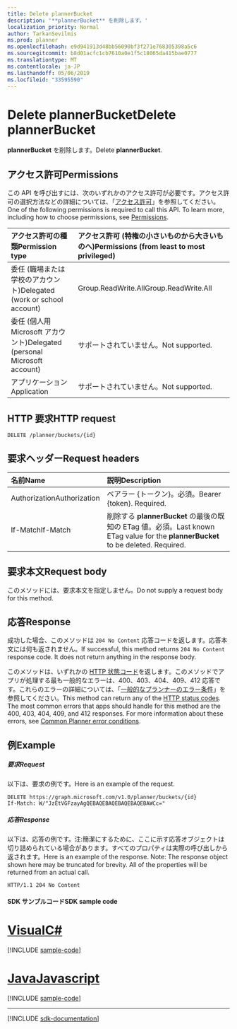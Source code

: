 ```yaml
---
title: Delete plannerBucket
description: '**plannerBucket** を削除します。'
localization_priority: Normal
author: TarkanSevilmis
ms.prod: planner
ms.openlocfilehash: e9d941913d48bb56090bf3f271e768305398a5c6
ms.sourcegitcommit: b8d01acfc1cb7610a0e1f5c18065da415bae0777
ms.translationtype: MT
ms.contentlocale: ja-JP
ms.lasthandoff: 05/06/2019
ms.locfileid: "33595590"
---
```

# <a name="delete-plannerbucket"></a><span data-ttu-id="21698-103">Delete plannerBucket</span><span class="sxs-lookup"><span data-stu-id="21698-103">Delete plannerBucket</span></span>

<span data-ttu-id="21698-104">**plannerBucket** を削除します。</span><span class="sxs-lookup"><span data-stu-id="21698-104">Delete **plannerBucket**.</span></span>
## <a name="permissions"></a><span data-ttu-id="21698-105">アクセス許可</span><span class="sxs-lookup"><span data-stu-id="21698-105">Permissions</span></span>
<span data-ttu-id="21698-p101">この API を呼び出すには、次のいずれかのアクセス許可が必要です。アクセス許可の選択方法などの詳細については、「[アクセス許可](/graph/permissions-reference)」を参照してください。</span><span class="sxs-lookup"><span data-stu-id="21698-p101">One of the following permissions is required to call this API. To learn more, including how to choose permissions, see [Permissions](/graph/permissions-reference).</span></span>

|<span data-ttu-id="21698-108">アクセス許可の種類</span><span class="sxs-lookup"><span data-stu-id="21698-108">Permission type</span></span>      | <span data-ttu-id="21698-109">アクセス許可 (特権の小さいものから大きいものへ)</span><span class="sxs-lookup"><span data-stu-id="21698-109">Permissions (from least to most privileged)</span></span>              |
|:--------------------|:---------------------------------------------------------|
|<span data-ttu-id="21698-110">委任 (職場または学校のアカウント)</span><span class="sxs-lookup"><span data-stu-id="21698-110">Delegated (work or school account)</span></span> | <span data-ttu-id="21698-111">Group.ReadWrite.All</span><span class="sxs-lookup"><span data-stu-id="21698-111">Group.ReadWrite.All</span></span>    |
|<span data-ttu-id="21698-112">委任 (個人用 Microsoft アカウント)</span><span class="sxs-lookup"><span data-stu-id="21698-112">Delegated (personal Microsoft account)</span></span> | <span data-ttu-id="21698-113">サポートされていません。</span><span class="sxs-lookup"><span data-stu-id="21698-113">Not supported.</span></span>    |
|<span data-ttu-id="21698-114">アプリケーション</span><span class="sxs-lookup"><span data-stu-id="21698-114">Application</span></span> | <span data-ttu-id="21698-115">サポートされていません。</span><span class="sxs-lookup"><span data-stu-id="21698-115">Not supported.</span></span> |

## <a name="http-request"></a><span data-ttu-id="21698-116">HTTP 要求</span><span class="sxs-lookup"><span data-stu-id="21698-116">HTTP request</span></span>
<!-- { "blockType": "ignored" } -->
```http
DELETE /planner/buckets/{id}
```
## <a name="request-headers"></a><span data-ttu-id="21698-117">要求ヘッダー</span><span class="sxs-lookup"><span data-stu-id="21698-117">Request headers</span></span>
| <span data-ttu-id="21698-118">名前</span><span class="sxs-lookup"><span data-stu-id="21698-118">Name</span></span>       | <span data-ttu-id="21698-119">説明</span><span class="sxs-lookup"><span data-stu-id="21698-119">Description</span></span>|
|:---------------|:----------|
| <span data-ttu-id="21698-120">Authorization</span><span class="sxs-lookup"><span data-stu-id="21698-120">Authorization</span></span>  | <span data-ttu-id="21698-p102">ベアラー {トークン}。必須。</span><span class="sxs-lookup"><span data-stu-id="21698-p102">Bearer {token}. Required.</span></span> |
| <span data-ttu-id="21698-123">If-Match</span><span class="sxs-lookup"><span data-stu-id="21698-123">If-Match</span></span>  | <span data-ttu-id="21698-p103">削除する **plannerBucket** の最後の既知の ETag 値。必須。</span><span class="sxs-lookup"><span data-stu-id="21698-p103">Last known ETag value for the **plannerBucket** to be deleted. Required.</span></span>|

## <a name="request-body"></a><span data-ttu-id="21698-126">要求本文</span><span class="sxs-lookup"><span data-stu-id="21698-126">Request body</span></span>
<span data-ttu-id="21698-127">このメソッドには、要求本文を指定しません。</span><span class="sxs-lookup"><span data-stu-id="21698-127">Do not supply a request body for this method.</span></span>

## <a name="response"></a><span data-ttu-id="21698-128">応答</span><span class="sxs-lookup"><span data-stu-id="21698-128">Response</span></span>

<span data-ttu-id="21698-p104">成功した場合、このメソッドは `204 No Content` 応答コードを返します。応答本文には何も返されません。</span><span class="sxs-lookup"><span data-stu-id="21698-p104">If successful, this method returns `204 No Content` response code. It does not return anything in the response body.</span></span>

<span data-ttu-id="21698-p105">このメソッドは、いずれかの [HTTP 状態コード](/graph/errors)を返します。このメソッドでアプリが処理する最も一般的なエラーは、400、403、404、409、412 応答です。これらのエラーの詳細については、「[一般的なプランナーのエラー条件](../resources/planner-overview.md#common-planner-error-conditions)」を参照してください。</span><span class="sxs-lookup"><span data-stu-id="21698-p105">This method can return any of the [HTTP status codes](/graph/errors). The most common errors that apps should handle for this method are the 400, 403, 404, 409, and 412 responses. For more information about these errors, see [Common Planner error conditions](../resources/planner-overview.md#common-planner-error-conditions).</span></span>

## <a name="example"></a><span data-ttu-id="21698-134">例</span><span class="sxs-lookup"><span data-stu-id="21698-134">Example</span></span>
##### <a name="request"></a><span data-ttu-id="21698-135">要求</span><span class="sxs-lookup"><span data-stu-id="21698-135">Request</span></span>
<span data-ttu-id="21698-136">以下は、要求の例です。</span><span class="sxs-lookup"><span data-stu-id="21698-136">Here is an example of the request.</span></span>
<!-- {
  "blockType": "request",
  "name": "delete_plannerbucket"
}-->
```http
DELETE https://graph.microsoft.com/v1.0/planner/buckets/{id}
If-Match: W/"JzEtVGFzayAgQEBAQEBAQEBAQEBAQEBAWCc="
```
##### <a name="response"></a><span data-ttu-id="21698-137">応答</span><span class="sxs-lookup"><span data-stu-id="21698-137">Response</span></span>
<span data-ttu-id="21698-p106">以下は、応答の例です。注:簡潔にするために、ここに示す応答オブジェクトは切り詰められている場合があります。すべてのプロパティは実際の呼び出しから返されます。</span><span class="sxs-lookup"><span data-stu-id="21698-p106">Here is an example of the response. Note: The response object shown here may be truncated for brevity. All of the properties will be returned from an actual call.</span></span>
<!-- {
  "blockType": "response",
  "truncated": true
} -->
```http
HTTP/1.1 204 No Content
```
#### <a name="sdk-sample-code"></a><span data-ttu-id="21698-141">SDK サンプルコード</span><span class="sxs-lookup"><span data-stu-id="21698-141">SDK sample code</span></span>
# <a name="ctabcs"></a>[<span data-ttu-id="21698-142">Visual</span><span class="sxs-lookup"><span data-stu-id="21698-142">C#</span></span>](#tab/cs)
[!INCLUDE [sample-code](../includes/delete_plannerbucket-Cs-snippets.md)]

# <a name="javascripttabjavascript"></a>[<span data-ttu-id="21698-143">Java</span><span class="sxs-lookup"><span data-stu-id="21698-143">Javascript</span></span>](#tab/javascript)
[!INCLUDE [sample-code](../includes/delete_plannerbucket-Javascript-snippets.md)]

---

[!INCLUDE [sdk-documentation](../includes/snippets_sdk_documentation_link.md)]

<!-- uuid: 8fcb5dbc-d5aa-4681-8e31-b001d5168d79
2015-10-25 14:57:30 UTC -->
<!-- {
  "type": "#page.annotation",
  "description": "Delete plannerBucket",
  "keywords": "",
  "section": "documentation",
  "tocPath": "",
  "suppressions": [
    "Error: /api-reference/v1.0/api/plannerbucket-delete.md:\r\n      BookmarkMissing: '[#tab/cs](C#)'. Did you mean: #c (score: 5)",
    "Error: /api-reference/v1.0/api/plannerbucket-delete.md:\r\n      BookmarkMissing: '[#tab/javascript](Javascript)'. Did you mean: #javascript (score: 4)"
  ]
}-->

